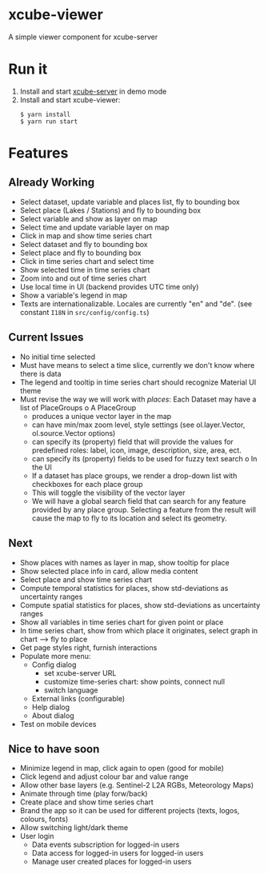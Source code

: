 # xcube-viewer

A simple viewer component for xcube-server

# Run it

1. Install and start [xcube-server](https://github.com/dcs4cop/xcube-server) in demo mode
2. Install and start xcube-viewer:
    ```
    $ yarn install
    $ yarn run start
    ```


# Features

## Already Working

* Select dataset, update variable and places list, fly to bounding box
* Select place (Lakes / Stations) and fly to bounding box
* Select variable and show as layer on map
* Select time and update variable layer on map
* Click in map and show time series chart
* Select dataset and fly to bounding box
* Select place and fly to bounding box
* Click in time series chart and select time
* Show selected time in time series chart
* Zoom into and out of time series chart
* Use local time in UI (backend provides UTC time only)
* Show a variable's legend in map
* Texts are internationalizable. Locales are currently "en" and "de". (see constant `I18N` in `src/config/config.ts`)

## Current Issues

* No initial time selected
* Must have means to select a time slice, currently we don't know where there is data
* The legend and tooltip in time series chart should recognize Material UI theme
* Must revise the way we will work with *places*: Each Dataset may have a list of PlaceGroups
  o A PlaceGroup
    - produces a unique vector layer in the map
    - can have min/max zoom level, style settings (see ol.layer.Vector, ol.source.Vector options)
    - can specify its (property) field that will provide the values for predefined roles:
      label, icon, image, description, size, area, ect.
    - can specify its (property) fields to be used for fuzzy text search
  o In the UI
    - If a dataset has place groups, we render a drop-down list with checkboxes for each place group
    - This will toggle the visibility of the vector layer
    - We will have a global search field that can search for any feature provided by any place group.
      Selecting a feature from the result will cause the map to fly to its location and select its geometry.

## Next

* Show places with names as layer in map, show tooltip for place
* Show selected place info in card, allow media content
* Select place and show time series chart
* Compute temporal statistics for places, show std-deviations as uncertainty ranges
* Compute spatial statistics for places, show std-deviations as uncertainty ranges
* Show all variables in time series chart for given point or place
* In time series chart, show from which place it originates, select graph in chart --> fly to place
* Get page styles right, furnish interactions
* Populate more menu:
  * Config dialog
    - set xcube-server URL
    - customize time-series chart: show points, connect null
    - switch language
  * External links (configurable)
  * Help dialog 
  * About dialog
* Test on mobile devices

## Nice to have soon

* Minimize legend in map, click again to open (good for mobile) 
* Click legend and adjust colour bar and value range
* Allow other base layers (e.g. Sentinel-2 L2A RGBs, Meteorology Maps)
* Animate through time (play forw/back)
* Create place and show time series chart
* Brand the app so it can be used for different projects (texts, logos, colours, fonts)
* Allow switching light/dark theme
* User login
  - Data events subscription for logged-in users 
  - Data access for logged-in users for logged-in users 
  - Manage user created places for logged-in users



